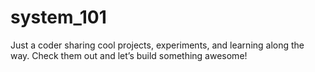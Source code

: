 # system_101
Just a coder sharing cool projects, experiments, and learning along the way. Check them out and let’s build something awesome!
